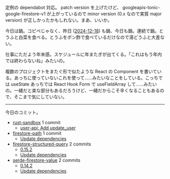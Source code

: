 定例の dependabot 対応。 patch version を上げたけど、 googleapis-tonic-google-firestore-v1 が上がっているので minor version (0.x なので実質 major version) が正しかったかもしれない。まあ、いいか。

今日は鍋。コピペじゃなく、昨日 ([2024-12-18]) も鍋、今日も鍋。連続で鍋。とうふと白菜を食べる。とうふをポン酢で食べているだけなので湯どうふと大差ない。

仕事にただよう年末感。スケジュールに年またぎが出てくる。「これはもう年内では終わらないね」みたいの。

複数のプロジェクトをまたぐ形で似たような React の Component を書いている。あっちに使っていないこれを使って……みたいなことをしている。こっちでは useState あっちでは React Hook Form で useFieldArray して……みたいの。一緒だと楽な部分もあるだろうけど、一緒だからこそ辛くなることもあるので、そこまで気にしていない。

---

今日のコミット。

- [rust-sandbox](https://github.com/bouzuya/rust-sandbox) 1 commit
  - [user-api: Add update_user](https://github.com/bouzuya/rust-sandbox/commit/00e96ef0e9cc5aa8a49b02c82355aad3426448d0)
- [firestore-path](https://github.com/bouzuya/firestore-path) 1 commit
  - [Update dependencies](https://github.com/bouzuya/firestore-path/commit/53c13b4b2e6ddb040edb3094b74dbbe07f9acf93)
- [firestore-structured-query](https://github.com/bouzuya/firestore-structured-query) 2 commits
  - [0.15.2](https://github.com/bouzuya/firestore-structured-query/commit/39f3c906a242914b1da707f3c799dc6b8f0afdd7)
  - [Update dependencies](https://github.com/bouzuya/firestore-structured-query/commit/abe82e10c520aca0e4213eb46d8282c7fc2f698e)
- [serde-firestore-value](https://github.com/bouzuya/serde-firestore-value) 2 commits
  - [0.14.2](https://github.com/bouzuya/serde-firestore-value/commit/0021c6fbce8519b731c68959355ba3f6739caa88)
  - [Update dependencies](https://github.com/bouzuya/serde-firestore-value/commit/a4f551d9fa3109507ffdd8ed457f936b24ac095d)

[2024-12-18]: https://blog.bouzuya.net/2024/12/18/
